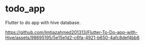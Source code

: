# todo_app

Flutter to do app with hive database.


https://github.com/Imtiazahmed201313/Flutter-To-Do-app-with-Hive/assets/98695195/5e15e1d2-c6fa-4921-b650-4afc8def4bb6


